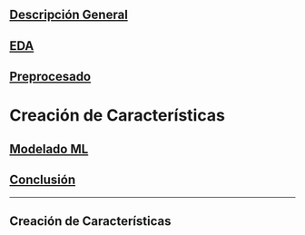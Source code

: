 ## [Descripción General](../README.md)
## [EDA](../data_exploration/exploration.md)
## [Preprocesado](../preprocessing/cleaning.md)
# Creación de Características
## [Modelado ML](../model_building/model.md)
## [Conclusión](../conclusion/conclusion.md)

---

## Creación de Características
